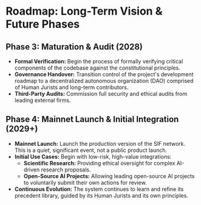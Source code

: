 # Roadmap: Long-Term Vision & Future Phases

## Phase 3: Maturation & Audit (2028)
*   **Formal Verification:** Begin the process of formally verifying critical components of the codebase against the constitutional principles.
*   **Governance Handover:** Transition control of the project's development roadmap to a decentralized autonomous organization (DAO) comprised of Human Jurists and long-term contributors.
*   **Third-Party Audits:** Commission full security and ethical audits from leading external firms.

## Phase 4: Mainnet Launch & Initial Integration (2029+)
*   **Mainnet Launch:** Launch the production version of the SIF network. This is a quiet, significant event, not a public product launch.
*   **Initial Use Cases:** Begin with low-risk, high-value integrations:
    *   **Scientific Research:** Providing ethical oversight for complex AI-driven research proposals.
    *   **Open-Source AI Projects:** Allowing leading open-source AI projects to voluntarily submit their own actions for review.
*   **Continuous Evolution:** The system continues to learn and refine its precedent library, guided by its Human Jurists and its own principles.
